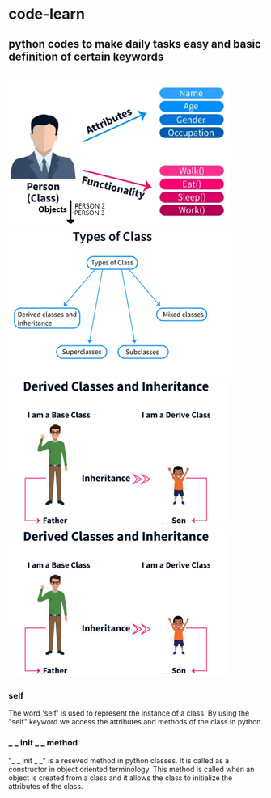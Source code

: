 # code-learn
python codes to make daily tasks easy and basic definition of certain keywords
---
![class](CLASS.PNG "Class - Objects, Attributes and Functionalities") ![class types](CLASSTYPES.PNG "Different types of Classes") 
![derived class](CLASSTYPES1.PNG "Derived Classes") ![derived class](CLASSTYPES1.PNG "Derived Classes") 
---


### self
The word 'self' is used to represent the instance of a class. By using the "self" keyword we access the attributes and methods of the class in python.

### _ _ init _ _ method
"_ _ init _ _" is a reseved method in python classes. It is called as a constructor in object oriented terminology. This method is called when an object is created from a class and it allows the class to initialize the attributes of the class.
